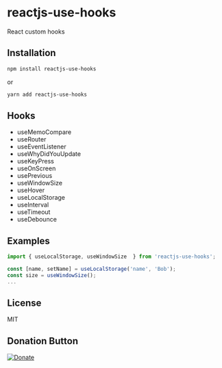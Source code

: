# reactjs-use-hooks
React custom hooks

## Installation

```bash
npm install reactjs-use-hooks
```
or
```bash
yarn add reactjs-use-hooks
```

## Hooks
- useMemoCompare
- useRouter
- useEventListener
- useWhyDidYouUpdate
- useKeyPress
- useOnScreen
- usePrevious
- useWindowSize
- useHover
- useLocalStorage
- useInterval
- useTimeout
- useDebounce

## Examples

```javascript
import { useLocalStorage, useWindowSize  } from 'reactjs-use-hooks';

const [name, setName] = useLocalStorage('name', 'Bob');
const size = useWindowSize();
...
```


## License
MIT

## Donation Button

[![Donate](https://img.shields.io/badge/Donate-PayPal-green.svg)](https://www.paypal.com/cgi-bin/webscr?cmd=_s-xclick&hosted_button_id=YYZQ6ZRZ3EW5C)
